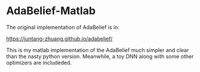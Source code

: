 # AdaBelief-Matlab

The original implementation of AdaBelief is in:

https://juntang-zhuang.github.io/adabelief/

This is my matlab implementation of the AdaBelief much simpler and clear than the nasty python version. Meanwhile, a toy DNN along with some other optimizers are includeded.
